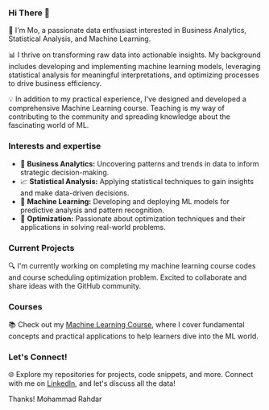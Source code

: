 ### Hi There 👋

🚀 I'm Mo, a passionate data enthusiast interested in Business Analytics, Statistical Analysis, and Machine Learning.

📊 I thrive on transforming raw data into actionable insights. My background includes developing and implementing machine learning models, leveraging statistical analysis for meaningful interpretations, and optimizing processes to drive business efficiency.

💡 In addition to my practical experience, I've designed and developed a comprehensive Machine Learning course. Teaching is my way of contributing to the community and spreading knowledge about the fascinating world of ML.

### Interests and expertise
- 👀 **Business Analytics:** Uncovering patterns and trends in data to inform strategic decision-making.  
- 📈 **Statistical Analysis:** Applying statistical techniques to gain insights and make data-driven decisions.
- 🧐 **Machine Learning:** Developing and deploying ML models for predictive analysis and pattern recognition.
- 🎯 **Optimization:** Passionate about optimization techniques and their applications in solving real-world problems.

### Current Projects

🔍 I'm currently working on completing my machine learning course codes and course scheduling optimization problem. Excited to collaborate and share ideas with the GitHub community.

### Courses

📚 Check out my [Machine Learning Course](https://github.com/mo-rahdar/Machine_Learning_Course), where I cover fundamental concepts and practical applications to help learners dive into the ML world.

### Let's Connect!

🌐 Explore my repositories for projects, code snippets, and more. Connect with me on [LinkedIn](https://www.linkedin.com/in/rahdar/), and let's discuss all the data!

Thanks!
Mohammad Rahdar
